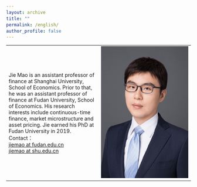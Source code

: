 ```yaml
---
layout: archive
title: ""
permalink: /english/
author_profile: false
---
```


<table width= "100%" frame=void>
<tr>
<td width= "50%" >Jie Mao is an assistant professor of finance at Shanghai University, School of Economics. Prior to that, he was an assistant professor of finance at Fudan University, School of Economics. His research interests include continuous-time finance, market microstructure and asset pricing.  Jie earned his PhD at Fudan University in 2019. <br> Contact：<br> <a href="mailto:jiemao@fudan.edu.cn"> jiemao at fudan.edu.cn </a> <br> <a href="mailto:jiemao@shu.edu.cn">jiemao at shu.edu.cn </a>  </td>
<td width= "50%" ><img src="/images/bio.png" height="360" width="240"></td>
</tr>
<table>
